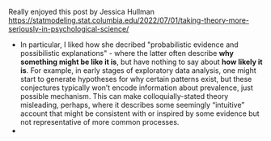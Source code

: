 Really enjoyed this post by Jessica Hullman https://statmodeling.stat.columbia.edu/2022/07/01/taking-theory-more-seriously-in-psychological-science/ 
- In particular, I liked how she decribed "probabilistic evidence and possibilistic explanations" 
		- where the latter often describe **why something might be like it is**, but have nothing to say about **how likely it is**. For example, in early stages of exploratory data analysis, one might start to generate hypotheses for why certain patterns exist, but these conjectures typically won’t encode information about prevalence, just possible mechanism. This can make colloquially-stated theory misleading, perhaps, where it describes some seemingly “intuitive” account that might be consistent with or inspired by some evidence but not representative of more common processes. 
- 